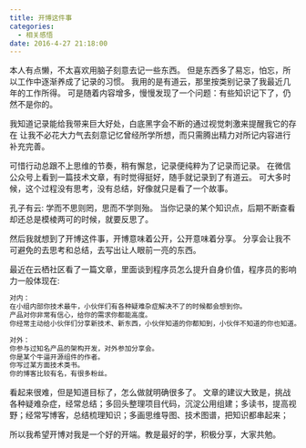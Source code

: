 ```yaml
---
title: 开博这件事
categories:
  - 相关感悟
date: 2016-4-27 21:18:00
---
```


本人有点懒，不太喜欢用脑子刻意去记一些东西。
但是东西多了易忘，怕忘，所以工作中逐渐养成了记录的习惯。
我用的是有道云，那里按类别记录了我最近几年的工作所得。
可是随着内容增多，慢慢发现了一个问题：有些知识记下了，仍然不是你的。

我知道记录能给我带来巨大好处，白底黑字会不断的通过视觉刺激来提醒我它的存在
让我不必花大力气去刻意记忆曾经所学所想，而只需腾出精力对所记内容进行补充完善。

可惜行动总跟不上思维的节奏，稍有懈怠，记录便纯粹为了记录而记录。
在微信公众号上看到一篇技术文章，有时觉得挺好，随手就记录到了有道云。
可大多时候，这个过程没有思考，没有总结，好像就只是看了一个故事。

孔子有云: 学而不思则罔，思而不学则殆。
当你记录的某个知识点，后期不断查看却还总是模棱两可的时候，就要反思了。

然后我就想到了开博这件事，开博意味着公开，公开意味着分享。
分享会让我不可避免的去思考和总结，去写出让人眼前一亮的东西。

最近在云栖社区看了一篇文章，里面谈到程序员怎么提升自身价值，程序员的影响力一般体现在:

```bash
对内：
在小组内部你技术最牛，小伙伴们有各种疑难杂症解决不了的时候都会想到你。
产品对你非常有信心，给你的需求你都能高度。
你经常主动给小伙伴们分享新技术、新东西，小伙伴知道的你都知到，小伙伴不知道的你也知道。

对外：
你参与过知名产品的架构开发，对外参加分享会。
你是某个牛逼开源组件的作者。
你写过某方面技术类书。
你的博客比较有名，有很多粉丝。
```

看起来很难，但是知道目标了，怎么做就明确很多了。
文章的建议大致是，挑战各种疑难杂症，经常总结；多回头整理项目代码，沉淀公用组建；多读书，提高视野；经常写博客，总结梳理知识；多画思维导图、技术图谱，把知识都串起来；


所以我希望开博对我是一个好的开端。教是最好的学，积极分享，大家共勉。

